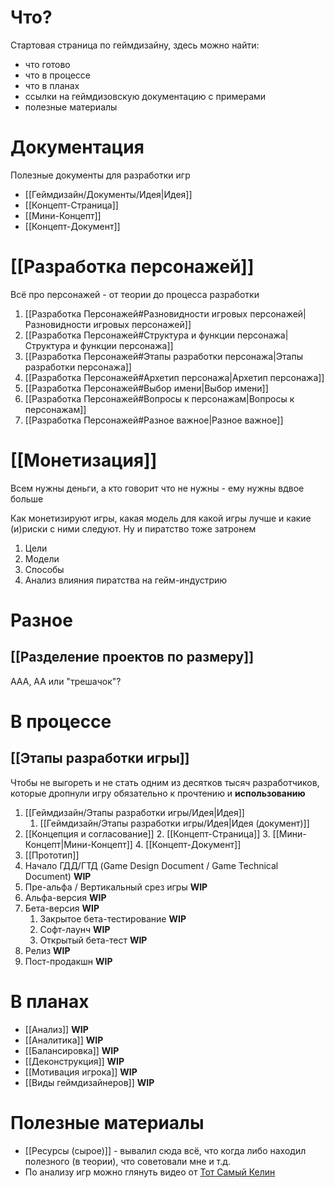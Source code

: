 # Что?
Стартовая страница по геймдизайну, здесь можно найти:
- что готово
- что в процессе
- что в планах
- ссылки на геймдизовскую документацию с примерами
- полезные материалы

# Документация
Полезные документы для разработки игр
- [[Геймдизайн/Документы/Идея|Идея]]
- [[Концепт-Страница]]
- [[Мини-Концепт]]
- [[Концепт-Документ]]
# [[Разработка персонажей]]
Всё про персонажей - от теории до процесса разработки
1. [[Разработка Персонажей#Разновидности игровых персонажей|Разновидности игровых персонажей]]
2. [[Разработка Персонажей#Структура и функции персонажа|Структура и функции персонажа]]
3. [[Разработка Персонажей#Этапы разработки персонажа|Этапы разработки персонажа]]
4. [[Разработка Персонажей#Архетип персонажа|Архетип персонажа]]
5. [[Разработка Персонажей#Выбор имени|Выбор имени]]
6. [[Разработка Персонажей#Вопросы к персонажам|Вопросы к персонажам]]
7. [[Разработка Персонажей#Разное важное|Разное важное]]
# [[Монетизация]]
Всем нужны деньги, а кто говорит что не нужны - ему нужны вдвое больше

Как монетизируют игры, какая модель для какой игры лучше и какие (и)риски с ними следуют. Ну и пиратство тоже затронем
1. Цели
2. Модели
3. Способы
4. Анализ влияния пиратства на гейм-индустрию
# Разное
## [[Разделение проектов по размеру]]
AAA, AA или "трешачок"?
# В процессе
## [[Этапы разработки игры]]
Чтобы не выгореть и не стать одним из десятков тысяч разработчиков, которые дропнули игру обязательно к прочтению и **использованию**
1. [[Геймдизайн/Этапы разработки игры/Идея|Идея]]
	1. [[Геймдизайн/Этапы разработки игры/Идея|Идея (документ)]]
2. [[Концепция и согласование]]
	2. [[Концепт-Страница]]
	3. [[Мини-Концепт|Мини-Концепт]]
	4. [[Концепт-Документ]]
3. [[Прототип]]
4. Начало ГДД/ГТД (Game Design Document / Game Technical Document) **WIP**
5. Пре-альфа / Вертикальный срез игры **WIP**
6. Альфа-версия **WIP**
7. Бета-версия **WIP**
	1. Закрытое бета-тестирование **WIP**
	2. Софт-лаунч **WIP**
	3. Открытый бета-тест **WIP**
8. Релиз **WIP**
9. Пост-продакшн **WIP**
# В планах
- [[Анализ]] **WIP**
- [[Аналитика]] **WIP**
- [[Балансировка]] **WIP**
- [[Деконструкция]] **WIP**
- [[Мотивация игрока]] **WIP**
- [[Виды геймдизайнеров]] **WIP**
# Полезные материалы
- [[Ресурсы (сырое)]] - вывалил сюда всё, что когда либо находил полезного (в теории), что советовали мне и т.д.
- По анализу игр можно глянуть видео от [Тот Самый Келин](https://www.youtube.com/@Kelin2025) 
